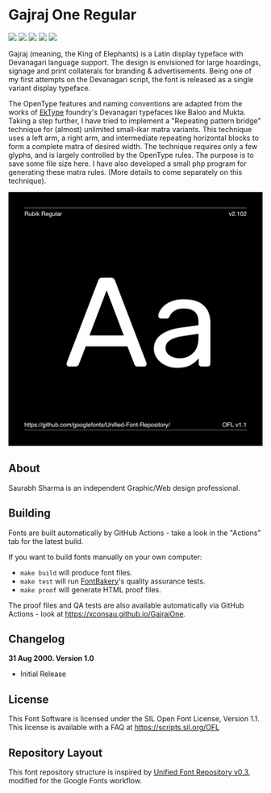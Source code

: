 # Gajraj One Regular

[![][Fontbakery]](https://xconsau.github.io/GajrajOne/fontbakery/fontbakery-report.html)
[![][Universal]](https://xconsau.github.io/GajrajOne/fontbakery/fontbakery-report.html)
[![][GF Profile]](https://xconsau.github.io/GajrajOne/fontbakery/fontbakery-report.html)
[![][Outline Correctness]](https://xconsau.github.io/GajrajOne/fontbakery/fontbakery-report.html)
[![][Shaping]](https://xconsau.github.io/GajrajOne/fontbakery/fontbakery-report.html)

[Fontbakery]: https://img.shields.io/endpoint?url=https%3A%2F%2Fraw.githubusercontent.com%2Fxconsau%2FGajrajOne%2Fgh-pages%2Fbadges%2Foverall.json
[GF Profile]: https://img.shields.io/endpoint?url=https%3A%2F%2Fraw.githubusercontent.com%2Fxconsau%2FGajrajOne%2Fgh-pages%2Fbadges%2FGoogleFonts.json
[Outline Correctness]: https://img.shields.io/endpoint?url=https%3A%2F%2Fraw.githubusercontent.com%2Fxconsau%2FGajrajOne%2Fgh-pages%2Fbadges%2FOutlineCorrectnessChecks.json
[Shaping]: https://img.shields.io/endpoint?url=https%3A%2F%2Fraw.githubusercontent.com%2Fxconsau%2FGajrajOne%2Fgh-pages%2Fbadges%2FShapingChecks.json
[Universal]: https://img.shields.io/endpoint?url=https%3A%2F%2Fraw.githubusercontent.com%2Fxconsau%2FGajrajOne%2Fgh-pages%2Fbadges%2FUniversal.json

Gajraj (meaning, the King of Elephants) is a Latin display typeface with Devanagari language support. The design is envisioned for large hoardings, signage and print collaterals for branding & advertisements. Being one of my first attempts on the Devanagari script, the font is released as a single variant display typeface.

The OpenType features and naming conventions are adapted from the works of [EkType](https://github.com/ektype) foundry's Devanagari typefaces like Baloo and Mukta. Taking a step further, I have tried to implement a "Repeating pattern bridge" technique for (almost) unlimited small-ikar matra variants. This technique uses a left arm, a right arm, and intermediate repeating horizontal blocks to form a complete matra of desired width. The technique requires only a few glyphs, and is largely controlled by the OpenType rules. The purpose is to save some file size here. I have also developed a small php program for generating these matra rules. (More details to come separately on this technique).


![Sample Image](documentation/image1.png)


## About

Saurabh Sharma is an independent Graphic/Web design professional.

## Building

Fonts are built automatically by GitHub Actions - take a look in the "Actions" tab for the latest build.

If you want to build fonts manually on your own computer:

* `make build` will produce font files.
* `make test` will run [FontBakery](https://github.com/googlefonts/fontbakery)'s quality assurance tests.
* `make proof` will generate HTML proof files.

The proof files and QA tests are also available automatically via GitHub Actions - look at https://xconsau.github.io/GajrajOne.

## Changelog

**31 Aug 2000. Version 1.0**
- Initial Release

## License

This Font Software is licensed under the SIL Open Font License, Version 1.1.
This license is available with a FAQ at
https://scripts.sil.org/OFL

## Repository Layout

This font repository structure is inspired by [Unified Font Repository v0.3](https://github.com/unified-font-repository/Unified-Font-Repository), modified for the Google Fonts workflow.

